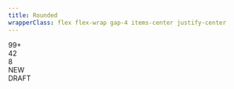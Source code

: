 ```yaml
---
title: Rounded
wrapperClass: flex flex-wrap gap-4 items-center justify-center
---
```


<div role="status" class="vv-badge vv-badge--rounded">99+</div>
<div role="status" class="vv-badge vv-badge--rounded vv-badge--black">
    42
</div>
<div role="status" class="vv-badge vv-badge--rounded vv-badge--danger">
    8
</div>
<div role="status" class="vv-badge vv-badge--rounded vv-badge--success">
    <IconifyIcon icon="akar-icons:check" />
    NEW
</div>
<div role="status" class="vv-badge vv-badge--rounded vv-badge--warning">
    <IconifyIcon icon="akar-icons:pencil" />
    DRAFT
</div>